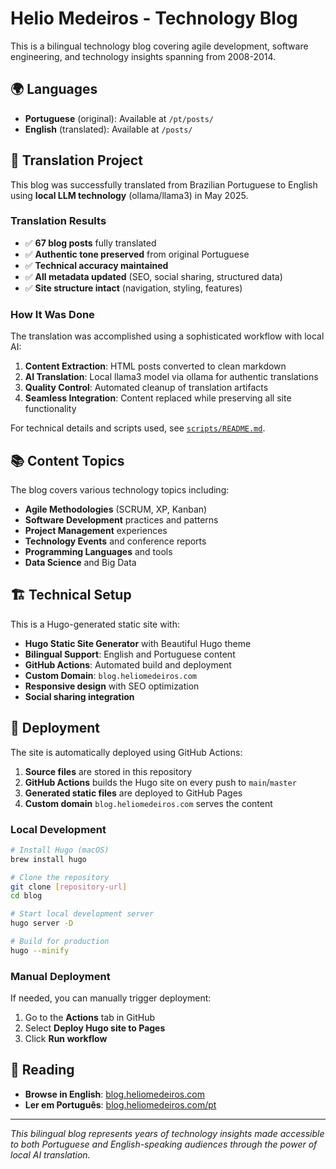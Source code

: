 # Helio Medeiros - Technology Blog

This is a bilingual technology blog covering agile development, software engineering, and technology insights spanning from 2008-2014.

## 🌍 Languages

- **Portuguese** (original): Available at `/pt/posts/`
- **English** (translated): Available at `/posts/`

## 🚀 Translation Project

This blog was successfully translated from Brazilian Portuguese to English using **local LLM technology** (ollama/llama3) in May 2025.

### Translation Results

- ✅ **67 blog posts** fully translated
- ✅ **Authentic tone preserved** from original Portuguese
- ✅ **Technical accuracy maintained**
- ✅ **All metadata updated** (SEO, social sharing, structured data)
- ✅ **Site structure intact** (navigation, styling, features)

### How It Was Done

The translation was accomplished using a sophisticated workflow with local AI:

1. **Content Extraction**: HTML posts converted to clean markdown
2. **AI Translation**: Local llama3 model via ollama for authentic translations
3. **Quality Control**: Automated cleanup of translation artifacts
4. **Seamless Integration**: Content replaced while preserving all site functionality

For technical details and scripts used, see [`scripts/README.md`](scripts/README.md).

## 📚 Content Topics

The blog covers various technology topics including:

- **Agile Methodologies** (SCRUM, XP, Kanban)
- **Software Development** practices and patterns
- **Project Management** experiences
- **Technology Events** and conference reports
- **Programming Languages** and tools
- **Data Science** and Big Data

## 🏗 Technical Setup

This is a Hugo-generated static site with:

- **Hugo Static Site Generator** with Beautiful Hugo theme
- **Bilingual Support**: English and Portuguese content
- **GitHub Actions**: Automated build and deployment
- **Custom Domain**: `blog.heliomedeiros.com`
- **Responsive design** with SEO optimization
- **Social sharing integration**

## 🚀 Deployment

The site is automatically deployed using GitHub Actions:

1. **Source files** are stored in this repository
2. **GitHub Actions** builds the Hugo site on every push to `main`/`master`
3. **Generated static files** are deployed to GitHub Pages
4. **Custom domain** `blog.heliomedeiros.com` serves the content

### Local Development

```bash
# Install Hugo (macOS)
brew install hugo

# Clone the repository
git clone [repository-url]
cd blog

# Start local development server
hugo server -D

# Build for production
hugo --minify
```

### Manual Deployment

If needed, you can manually trigger deployment:

1. Go to the **Actions** tab in GitHub
2. Select **Deploy Hugo site to Pages**
3. Click **Run workflow**

## 📖 Reading

- **Browse in English**: [blog.heliomedeiros.com](https://blog.heliomedeiros.com)
- **Ler em Português**: [blog.heliomedeiros.com/pt](https://blog.heliomedeiros.com/pt)

---

_This bilingual blog represents years of technology insights made accessible to both Portuguese and English-speaking audiences through the power of local AI translation._
